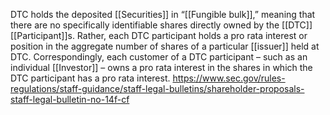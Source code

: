 DTC holds the deposited [[Securities]] in “[[Fungible bulk]],” meaning that there are no specifically identifiable shares directly owned by the [[DTC]] [[Participant]]s. Rather, each DTC participant holds a pro rata interest or position in the aggregate number of shares of a particular [[issuer]] held at DTC. Correspondingly, each customer of a DTC participant – such as an individual [[Investor]] – owns a pro rata interest in the shares in which the DTC participant has a pro rata interest.
https://www.sec.gov/rules-regulations/staff-guidance/staff-legal-bulletins/shareholder-proposals-staff-legal-bulletin-no-14f-cf
